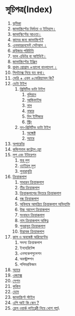 # সূচিপত্র(Index)

1. [ভুমিকা](https://nipu.gitbook.io/coding-js/intro)
2. [জাভাস্ক্রিপ্টের নির্মাতা ও ইতিহাস।](https://nipu.gitbook.io/coding-js/history)
3. [জাভাস্কিপ্টের আওতা।](https://nipu.gitbook.io/coding-js/features)
4. [কাদের জন্য জাভাস্ক্রিপ্ট?](https://nipu.gitbook.io/coding-js/users)
5. [এনভায়রনমেন্ট সেটআপ ।](https://nipu.gitbook.io/coding-js/environment-setup)
6. [ব্রাউজার পরিচিতি](browser-intro.md)[ ](https://nipu.gitbook.io/coding-js/browser-intro)
7. [ভাল এডিটর বা আইডিই।](https://nipu.gitbook.io/coding-js/editor-ide)
8. [জাভাস্ক্রিপ্টের ইঞ্জিন](https://nipu.gitbook.io/coding-js/js-engine)
9. [প্রথম প্রোগ্রাম =হ্যালো বাংলাদেশ ।](https://nipu.gitbook.io/coding-js/hello-bangladesh)
10. [সিনট্যাক্স নিয়ে যত কথা।](https://nipu.gitbook.io/coding-js/js-syntex)
11. [ভেরি + এবল =ভেরিয়্যাবল কি?](https://nipu.gitbook.io/coding-js/javascript\_variable)
12. [ডেটা টাইপ](https://nipu.gitbook.io/coding-js/datatype)
    1. [প্রিমিটিভ ডাটা টাইপ](https://nipu.gitbook.io/coding-js/datatype/premitive-data-type)
       1. [বুলিয়ান](https://nipu.gitbook.io/coding-js/datatype/premitive-data-type/boolean)
       2. [আন্ডিফাইন্ড](https://nipu.gitbook.io/coding-js/datatype/premitive-data-type/undefined)
       3. [নাল](https://nipu.gitbook.io/coding-js/datatype/premitive-data-type/null)
       4. [নাম্বার](https://nipu.gitbook.io/coding-js/datatype/premitive-data-type/number)
       5. [বিগ ইন্টিজার](https://nipu.gitbook.io/coding-js/datatype/premitive-data-type/bigint)
       6. [স্ট্রিং](https://nipu.gitbook.io/coding-js/datatype/premitive-data-type/string)
    2. [নন-প্রিমিটিভ ডাটা টাইপ](https://nipu.gitbook.io/coding-js/datatype/non-primitive-data-type)
       1. [অব্জেক্ট](https://nipu.gitbook.io/coding-js/datatype/non-primitive-data-type/object)
       2. [অ্যারে](https://nipu.gitbook.io/coding-js/datatype/non-primitive-data-type/array)
13. [অপারেটর](https://nipu.gitbook.io/coding-js/oparator)
14. [কন্ডিশনাল কন্ট্রোল ফ্লো](https://nipu.gitbook.io/coding-js/conditional-control-flow)
15. [লুপ এবং ইটারেশন](13-loop/)
    1. [ফর লুপ](https://nipu.gitbook.io/coding-js/loop/iteration)
    2. [ও্যাইয়ল লুপ](https://nipu.gitbook.io/coding-js/loop/while-loop)
    3. [পুনারাবৃত্তি](https://nipu.gitbook.io/coding-js/loop/iteration)
16. [ক্রিয়াকলাপ](https://nipu.gitbook.io/coding-js/function)
    1. [সাধারন ক্রিয়াকলাপ](https://nipu.gitbook.io/coding-js/function/regular-function)
    2. [তীর ক্রিয়াকলাপ](https://nipu.gitbook.io/coding-js/function/arrow-function)
    3. [ক্রিয়াকলাপের ভিতরে ক্রিয়াকলাপ](https://nipu.gitbook.io/coding-js/function/nested-function)
    4. [বন্ধ ক্রিয়াকলাপ](https://nipu.gitbook.io/coding-js/function/closures-function)
    5. [অবিলম্বে আমন্ত্রিত ক্রিয়াকলাপ অভিব্যক্তি](https://nipu.gitbook.io/coding-js/function/iife)
    6. [উচ্চ আদেশ ক্রিয়াকলাপ](https://nipu.gitbook.io/coding-js/function/higher-order-function)
    7. [সংবাহন ক্রিয়াকলাপ](https://nipu.gitbook.io/coding-js/function/currying-function)
    8. [নাম ক্রিয়াকলাপ অস্তিত্ব](https://nipu.gitbook.io/coding-js/function/nfe)
    9. [পুনরাবৃত্ত ক্রিয়াকলাপ](https://nipu.gitbook.io/coding-js/function/recursive-function)
    10. [উদ্ভাবক ক্রিয়াকলাপ](https://nipu.gitbook.io/coding-js/function/generator-function)
17. [ক্লাস ও অবজেক্ট অরিয়েন্টেড](https://nipu.gitbook.io/coding-js/class)
    1. সদস্য ক্রিয়াকলাপ
    2. ইনহেরিটেন্স
    3. এনসকেপসুলেশন
    4. অবস্ট্রাক্শন
    5. পলিমরফিজম
18. [অ্যারে](16-array.md)
19. [এজ্যাক্স](js-dom.md)
20. [সেশন](web-storeage/)
21. [কুকিস](web-storeage/19-cookies.md)
22. [ডোম](js-dom.md)
23. [জাভাস্ক্রিপ্ট স্টাইল](21-js-style.md)
24. [এপি আই কি কেন ?](22-what-is-api.md)
25. [ফ্রেম ওয়ার্ক লাইব্রেরী নিয়ে খোশ গল্প](23-framework-library-gossip.md)\

